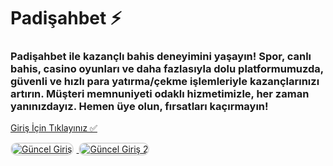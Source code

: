 <h1>Padişahbet ⚡️</h1>
<h3>Padişahbet ile kazançlı bahis deneyimini yaşayın! Spor, canlı bahis, casino oyunları ve daha fazlasıyla dolu platformumuzda, güvenli ve hızlı para yatırma/çekme işlemleriyle kazançlarınızı artırın. Müşteri memnuniyeti odaklı hizmetimizle, her zaman yanınızdayız. Hemen üye olun, fırsatları kaçırmayın!</h3>

<p>
    <a href="https://heylink.me/denemebonusu2025/">Giriş İçin Tıklayınız ✅</a>
</p>

<a href="https://heylink.me/denemebonusu2025/" title="Güncel Giriş">
    <img src="https://i.ibb.co/YjtLwQ8/cats.jpg" alt="Güncel Giriş" style="max-width: 48%; border: 2px solid #ddd; border-radius: 10px; margin-right: 1%;">
</a>
<a href="https://heylink.me/denemebonusu2025/" title="Güncel Giriş">
    <img src="https://i.ibb.co/VHdrjnQ/df.jpg" alt="Güncel Giriş 2" style="max-width: 48%; border: 2px solid #ddd; border-radius: 10px;">
</a>
